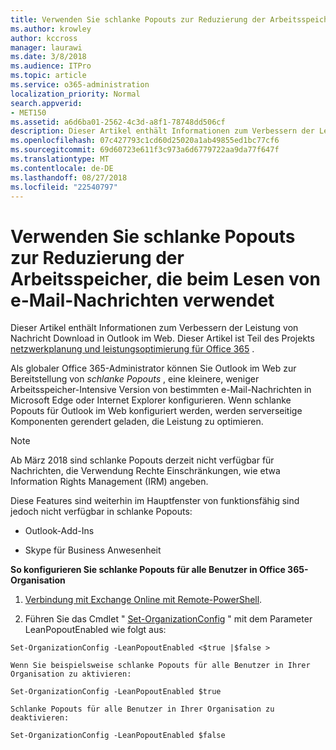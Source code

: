 ```yaml
---
title: Verwenden Sie schlanke Popouts zur Reduzierung der Arbeitsspeicher, die beim Lesen von e-Mail-Nachrichten verwendet
ms.author: krowley
author: kccross
manager: laurawi
ms.date: 3/8/2018
ms.audience: ITPro
ms.topic: article
ms.service: o365-administration
localization_priority: Normal
search.appverid:
- MET150
ms.assetid: a6d6ba01-2562-4c3d-a8f1-78748dd506cf
description: Dieser Artikel enthält Informationen zum Verbessern der Leistung von Nachricht Download in Outlook im Web.
ms.openlocfilehash: 07c427793c1cd60d25020a1ab49855ed1bc77cf6
ms.sourcegitcommit: 69d60723e611f3c973a6d6779722aa9da77f647f
ms.translationtype: MT
ms.contentlocale: de-DE
ms.lasthandoff: 08/27/2018
ms.locfileid: "22540797"
---
```

# <a name="use-lean-popouts-to-reduce-memory-used-when-reading-mail-messages"></a>Verwenden Sie schlanke Popouts zur Reduzierung der Arbeitsspeicher, die beim Lesen von e-Mail-Nachrichten verwendet

Dieser Artikel enthält Informationen zum Verbessern der Leistung von Nachricht Download in Outlook im Web. Dieser Artikel ist Teil des Projekts [netzwerkplanung und leistungsoptimierung für Office 365](https://aka.ms/tune) .
   
Als globaler Office 365-Administrator können Sie Outlook im Web zur Bereitstellung von *schlanke Popouts* , eine kleinere, weniger Arbeitsspeicher-Intensive Version von bestimmten e-Mail-Nachrichten in Microsoft Edge oder Internet Explorer konfigurieren. Wenn schlanke Popouts für Outlook im Web konfiguriert werden, werden serverseitige Komponenten gerendert geladen, die Leistung zu optimieren. 
  
> [!NOTE]
> Ab März 2018 sind schlanke Popouts derzeit nicht verfügbar für Nachrichten, die Verwendung Rechte Einschränkungen, wie etwa Information Rights Management (IRM) angeben. 
  
Diese Features sind weiterhin im Hauptfenster von funktionsfähig sind jedoch nicht verfügbar in schlanke Popouts:
  
- Outlook-Add-Ins
    
- Skype für Business Anwesenheit
    
 **So konfigurieren Sie schlanke Popouts für alle Benutzer in Office 365-Organisation**
  
1. [Verbindung mit Exchange Online mit Remote-PowerShell](http://technet.microsoft.com/library/jj984289%28v=exchg.150%29.aspx ).
    
2. Führen Sie das Cmdlet " [Set-OrganizationConfig](https://technet.microsoft.com/library/aa997443%28v=exchg.160%29.aspx) " mit dem Parameter LeanPopoutEnabled wie folgt aus: 
    
  ```
  Set-OrganizationConfig -LeanPopoutEnabled <$true |$false >
  ```

    Wenn Sie beispielsweise schlanke Popouts für alle Benutzer in Ihrer Organisation zu aktivieren:
    
  ```
  Set-OrganizationConfig -LeanPopoutEnabled $true
  ```

    Schlanke Popouts für alle Benutzer in Ihrer Organisation zu deaktivieren:
    
  ```
  Set-OrganizationConfig -LeanPopoutEnabled $false
  ```


